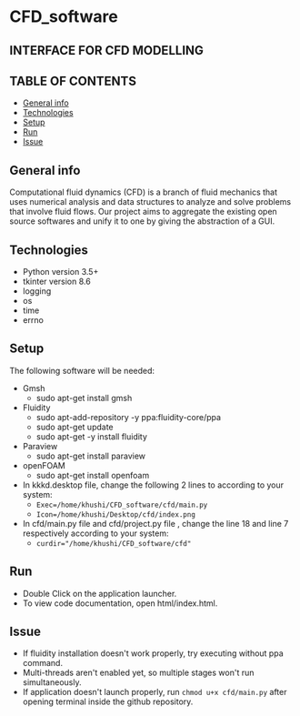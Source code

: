 # CFD_software
## INTERFACE FOR CFD MODELLING

## TABLE OF CONTENTS
* [General info](#general-info)
* [Technologies](#technologies)
* [Setup](#setup)
* [Run](#run)
* [Issue](#issue)

## General info
Computational fluid dynamics (CFD) is a branch of fluid mechanics that uses numerical analysis and data structures to analyze and solve problems that involve fluid flows. Our project aims to aggregate the existing open source softwares and unify it to one by giving the abstraction of a GUI.

## Technologies
* Python version 3.5+
* tkinter version 8.6
* logging
* os
* time
* errno

## Setup
The following software will be needed:
     
* Gmsh 
  * sudo apt-get install gmsh
* Fluidity
  * sudo apt-add-repository -y ppa:fluidity-core/ppa
  * sudo apt-get update
  * sudo apt-get -y install fluidity
* Paraview
  * sudo apt-get install paraview
* openFOAM
  * sudo apt-get install openfoam
* In kkkd.desktop file, change the following 2 lines to according to your system:
  * `Exec=/home/khushi/CFD_software/cfd/main.py`
  * `Icon=/home/khushi/Desktop/cfd/index.png`
* In cfd/main.py file and cfd/project.py file , change the line 18 and line 7 respectively according to your system:
  * `curdir="/home/khushi/CFD_software/cfd"`
  

## Run
* Double Click on the application launcher.
* To view code documentation, open html/index.html.

## Issue
* If fluidity installation doesn't work properly, try executing without ppa command.
* Multi-threads aren't enabled yet, so multiple stages won't run simultaneously.
* If application doesn't launch properly, run `chmod u+x cfd/main.py` after opening terminal inside the github repository.

